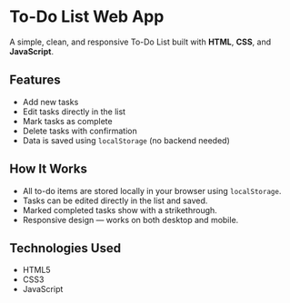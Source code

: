 # To-Do List Web App

A simple, clean, and responsive To-Do List built with **HTML**, **CSS**, and **JavaScript**.

## Features

- Add new tasks  
- Edit tasks directly in the list  
-  Mark tasks as complete  
- Delete tasks with confirmation  
- Data is saved using `localStorage` (no backend needed)

## How It Works

- All to-do items are stored locally in your browser using `localStorage`.
- Tasks can be edited directly in the list and saved.
- Marked completed tasks show with a strikethrough.
- Responsive design — works on both desktop and mobile.

## Technologies Used

- HTML5  
- CSS3  
- JavaScript

